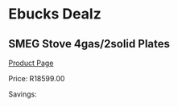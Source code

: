 
# Ebucks Dealz
## SMEG Stove 4gas/2solid Plates
[Product Page](https://www.ebucks.com/web/shop/productSelected.do?prodId=894830965&catId=1196429345)

Price: R18599.00

Savings: 


	